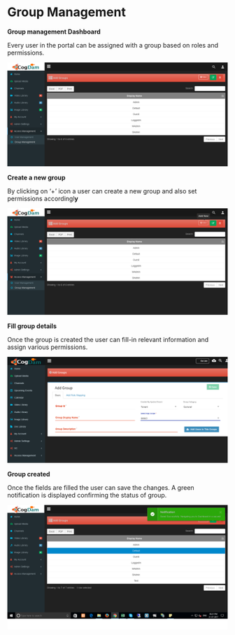 # Group Management

**Group management Dashboard**

Every user in the portal can be assigned with a group based on roles and permissions.

![](../../.gitbook/assets/image%20%2853%29.png)

**Create a new group**

By clicking on ‘+’ icon a user can create a new group and also set permissions accordingl**y**

![](../../.gitbook/assets/image%20%2882%29.png)

**Fill group details**

Once the group is created the user can fill-in relevant information and assign various permissions.

![](../../.gitbook/assets/image%20%288%29.png)

**Group created**

Once the fields are filled the user can save the changes. A green notification is displayed confirming the status of group.

![](../../.gitbook/assets/image%20%2886%29.png)

